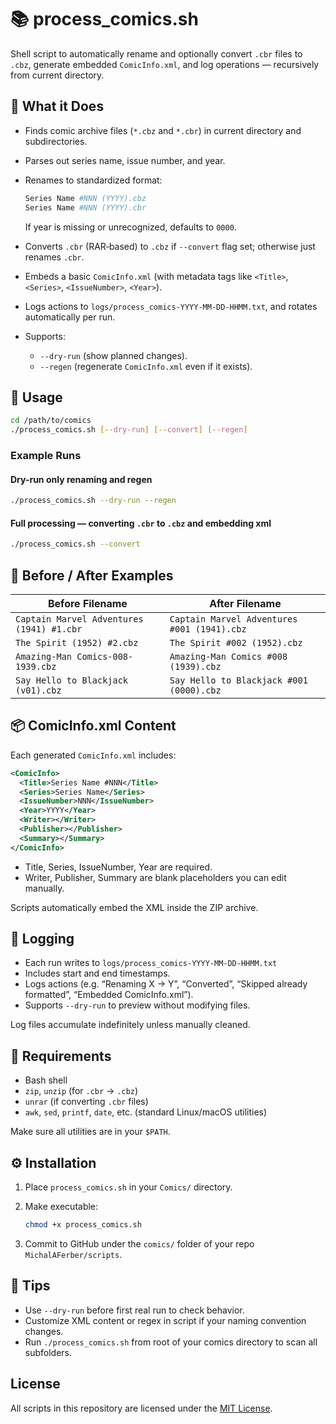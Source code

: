 # 📚 process\_comics.sh

Shell script to automatically rename and optionally convert `.cbr` files to `.cbz`, generate embedded `ComicInfo.xml`, and log operations — recursively from current directory.

## 🚀 What it Does

* Finds comic archive files (`*.cbz` and `*.cbr`) in current directory and subdirectories.
* Parses out series name, issue number, and year.
* Renames to standardized format:

  ```bash
  Series Name #NNN (YYYY).cbz
  Series Name #NNN (YYYY).cbr
  ```

  If year is missing or unrecognized, defaults to `0000`.
* Converts `.cbr` (RAR‑based) to `.cbz` if `--convert` flag set; otherwise just renames `.cbr`.
* Embeds a basic `ComicInfo.xml` (with metadata tags like `<Title>`, `<Series>`, `<IssueNumber>`, `<Year>`).
* Logs actions to `logs/process_comics-YYYY-MM-DD-HHMM.txt`, and rotates automatically per run.
* Supports:

  * `--dry-run` (show planned changes).
  * `--regen` (regenerate `ComicInfo.xml` even if it exists).

## 🧪 Usage

```bash
cd /path/to/comics
./process_comics.sh [--dry-run] [--convert] [--regen]
```

### Example Runs

#### Dry-run only renaming and regen

```bash
./process_comics.sh --dry-run --regen
```

#### Full processing — converting `.cbr` to `.cbz` and embedding xml

```bash
./process_comics.sh --convert
```

## 📁 Before / After Examples

| Before Filename                           | After Filename                              |
| ----------------------------------------- | ------------------------------------------- |
| `Captain Marvel Adventures (1941) #1.cbr` | `Captain Marvel Adventures #001 (1941).cbz` |
| `The Spirit (1952) #2.cbz`                | `The Spirit #002 (1952).cbz`                |
| `Amazing-Man Comics-008-1939.cbz`         | `Amazing-Man Comics #008 (1939).cbz`        |
| `Say Hello to Blackjack (v01).cbz`        | `Say Hello to Blackjack #001 (0000).cbz`    |

## 📦 ComicInfo.xml Content

Each generated `ComicInfo.xml` includes:

```xml
<ComicInfo>
  <Title>Series Name #NNN</Title>
  <Series>Series Name</Series>
  <IssueNumber>NNN</IssueNumber>
  <Year>YYYY</Year>
  <Writer></Writer>
  <Publisher></Publisher>
  <Summary></Summary>
</ComicInfo>
```

* Title, Series, IssueNumber, Year are required.
* Writer, Publisher, Summary are blank placeholders you can edit manually.

Scripts automatically embed the XML inside the ZIP archive.

## 📝 Logging

* Each run writes to `logs/process_comics-YYYY-MM-DD-HHMM.txt`
* Includes start and end timestamps.
* Logs actions (e.g. “Renaming X → Y”, “Converted”, “Skipped already formatted”, “Embedded ComicInfo.xml”).
* Supports `--dry-run` to preview without modifying files.

Log files accumulate indefinitely unless manually cleaned.

## 🔧 Requirements

* Bash shell
* `zip`, `unzip` (for `.cbr` → `.cbz`)
* `unrar` (if converting `.cbr` files)
* `awk`, `sed`, `printf`, `date`, etc. (standard Linux/macOS utilities)

Make sure all utilities are in your `$PATH`.

## ⚙️ Installation

1. Place `process_comics.sh` in your `Comics/` directory.
2. Make executable:

   ```bash
   chmod +x process_comics.sh
   ```

3. Commit to GitHub under the `comics/` folder of your repo `MichalAFerber/scripts`.

## 🧠 Tips

* Use `--dry-run` before first real run to check behavior.
* Customize XML content or regex in script if your naming convention changes.
* Run `./process_comics.sh` from root of your comics directory to scan all subfolders.

## License

All scripts in this repository are licensed under the [MIT License](../LICENSE).

